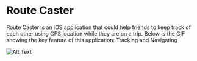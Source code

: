 # Route Caster

Route Caster is an iOS application that could help friends to keep track of each other using GPS location while they are on a trip. Below is the GIF showing the key feature of this application: Tracking and Navigating


![Alt Text](route-caster.gif)


